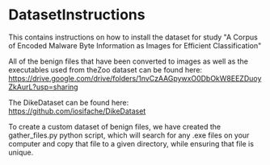 # DatasetInstructions

This contains instructions on how to install the dataset for study "A Corpus of Encoded Malware Byte Information as Images for Efficient Classification"

All of the benign files that have been converted to images as well as the executables used from theZoo dataset can be found here: 
https://drive.google.com/drive/folders/1nvCzAAGpywxO0DbOkW8EEZDuoyZkAurL?usp=sharing

The DikeDataset can be found here:
https://github.com/iosifache/DikeDataset

To create a custom dataset of benign files, we have created the gather_files.py python script, which will search for any .exe files on your computer and copy that file to a given directory, while ensuring that file is unique.
